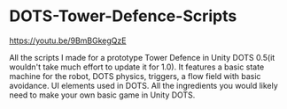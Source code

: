 # DOTS-Tower-Defence-Scripts

https://youtu.be/9BmBGkegQzE

All the scripts I made for a prototype Tower Defence in Unity DOTS 0.5(it wouldn't take much effort to update it for 1.0).  It features a basic state machine for the robot, DOTS physics, triggers, a flow field with basic avoidance.  UI elements used in DOTS.  All the ingredients you would likely need to make your own basic game in Unity DOTS.
